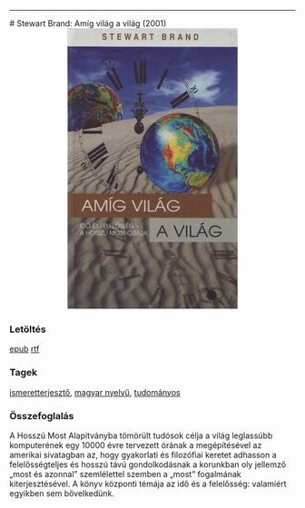 <hr/>
# <a name="id_1217">Stewart Brand: Amíg világ a világ (2001)</a>
<center><img src="https://github.com/BercziSandor/calibre_lib/raw/main/main/Stewart%20Brand/Amig%20vilag%20a%20vilag%20%281217%29/cover.jpg" alt="cover" width="300"/></center>

### Letöltés
[epub](https://github.com/BercziSandor/calibre_lib/raw/main/main/Stewart%20Brand/Amig%20vilag%20a%20vilag%20%281217%29/Amig%20vilag%20a%20vilag%20-%20Stewart%20Brand.epub) 
 [rtf](https://github.com/BercziSandor/calibre_lib/raw/main/main/Stewart%20Brand/Amig%20vilag%20a%20vilag%20%281217%29/Amig%20vilag%20a%20vilag%20-%20Stewart%20Brand.rtf)

### Tagek
[ismeretterjesztő](https://github.com/berczisandor/calibre_lib/blob/main/main/_tags/ismeretterjeszt%c5%91.md), [magyar nyelvű](https://github.com/berczisandor/calibre_lib/blob/main/main/_tags/magyar%20nyelv%c5%b1.md), [tudományos](https://github.com/berczisandor/calibre_lib/blob/main/main/_tags/tudom%c3%a1nyos.md)

### Összefoglalás
<div>
<p>A Hosszú Most Alapítványba tömörült tudósok célja a világ leglassúbb komputerének egy 10000 évre tervezett órának a megépítésével az amerikai sivatagban az, hogy gyakorlati és filozófiai keretet adhasson a felelősségteljes és hosszú távú gondolkodásnak a korunkban oly jellemző „most és azonnal” szemlélettel szemben a „most” fogalmának kiterjesztésével. A könyv központi témája az idő és a felelősség: valamiért egyikben sem bővelkedünk.</p></div>


